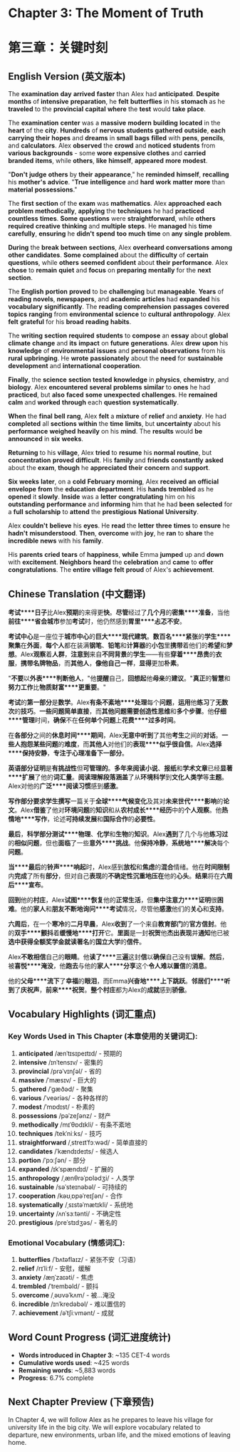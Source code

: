 # Chapter 3: The Moment of Truth
# 第三章：关键时刻

## English Version (英文版本)

The **examination** **day** **arrived** **faster** than Alex had **anticipated**. **Despite** **months** of **intensive** **preparation**, he **felt** **butterflies** in his **stomach** as he **traveled** to the **provincial** **capital** **where** the **test** would **take** **place**.

The **examination** **center** was a **massive** **modern** **building** **located** in the **heart** of the **city**. **Hundreds** of **nervous** **students** **gathered** **outside**, **each** **carrying** **their** **hopes** and **dreams** in **small** **bags** **filled** with **pens**, **pencils**, and **calculators**. Alex **observed** the **crowd** and **noticed** **students** from **various** **backgrounds** - some **wore** **expensive** **clothes** and **carried** **branded** **items**, while **others**, **like** **himself**, **appeared** **more** **modest**.

"**Don't** **judge** **others** by **their** **appearance**," he **reminded** **himself**, **recalling** his **mother's** **advice**. "**True** **intelligence** and **hard** **work** **matter** **more** than **material** **possessions**."

The **first** **section** of the **exam** was **mathematics**. Alex **approached** **each** **problem** **methodically**, **applying** the **techniques** he had **practiced** **countless** **times**. **Some** **questions** were **straightforward**, while **others** **required** **creative** **thinking** and **multiple** **steps**. He **managed** his **time** **carefully**, **ensuring** he **didn't** **spend** **too** **much** **time** on **any** **single** **problem**.

**During** the **break** **between** **sections**, Alex **overheard** **conversations** **among** **other** **candidates**. **Some** **complained** about the **difficulty** of **certain** **questions**, while **others** **seemed** **confident** about **their** **performance**. Alex **chose** to **remain** **quiet** and **focus** on **preparing** **mentally** for the **next** **section**.

The **English** **portion** **proved** to be **challenging** but **manageable**. **Years** of **reading** **novels**, **newspapers**, and **academic** **articles** had **expanded** his **vocabulary** **significantly**. The **reading** **comprehension** **passages** **covered** **topics** **ranging** from **environmental** **science** to **cultural** **anthropology**. Alex **felt** **grateful** for his **broad** **reading** **habits**.

The **writing** **section** **required** **students** to **compose** an **essay** about **global** **climate** **change** and **its** **impact** on **future** **generations**. Alex **drew** **upon** his **knowledge** of **environmental** **issues** and **personal** **observations** from his **rural** **upbringing**. He **wrote** **passionately** about the **need** for **sustainable** **development** and **international** **cooperation**.

**Finally**, the **science** **section** **tested** **knowledge** in **physics**, **chemistry**, and **biology**. Alex **encountered** **several** **problems** **similar** to **ones** he had **practiced**, but **also** **faced** **some** **unexpected** **challenges**. He **remained** **calm** and **worked** **through** each **question** **systematically**.

**When** the **final** **bell** **rang**, Alex **felt** a **mixture** of **relief** and **anxiety**. He had **completed** all **sections** **within** the **time** **limits**, but **uncertainty** about his **performance** **weighed** **heavily** on his **mind**. The **results** would **be** **announced** in **six** **weeks**.

**Returning** to his **village**, Alex **tried** to **resume** his **normal** **routine**, but **concentration** **proved** **difficult**. His **family** and **friends** **constantly** **asked** about the **exam**, **though** he **appreciated** **their** **concern** and **support**.

**Six** **weeks** **later**, on a **cold** **February** **morning**, Alex **received** **an** **official** **envelope** **from** the **education** **department**. His **hands** **trembled** as he **opened** it **slowly**. **Inside** was a **letter** **congratulating** him on his **outstanding** **performance** and **informing** him that he had **been** **selected** for a **full** **scholarship** to **attend** the **prestigious** **National** **University**.

Alex **couldn't** **believe** his **eyes**. He **read** the **letter** **three** **times** to **ensure** he **hadn't** **misunderstood**. **Then**, **overcome** with **joy**, he **ran** to **share** the **incredible** **news** with his **family**.

His **parents** **cried** **tears** of **happiness**, **while** Emma **jumped** up and **down** with **excitement**. **Neighbors** **heard** the **celebration** and **came** to **offer** **congratulations**. The **entire** **village** **felt** **proud** of Alex's **achievement**.

## Chinese Translation (中文翻译)

**考试****日子**比Alex**预期**的来得更**快**。**尽管**经过了**几个月**的**密集****准备**，当他**前往****省会城市**参加**考试**时，他仍然感到**胃里****忐忑不安**。

**考试中心**是一座位于**城市中心**的**巨大****现代建筑**。**数百名****紧张**的**学生****聚集**在**外面**，**每个人**都在装满**钢笔**、**铅笔**和**计算器**的**小包**里**携带**着他们的**希望**和**梦想**。Alex**观察**着**人群**，**注意到**来自**不同背景**的**学生**——有些**穿着****昂贵**的**衣服**，**携带****名牌****物品**，而**其他人**，**像他自己一样**，**显得**更加**朴素**。

"**不要**以**外表****判断他人**，"他**提醒**自己，**回想起**他**母亲**的**建议**。"**真正**的**智慧**和**努力工作**比**物质财富****更重要**。"

**考试**的**第一部分**是**数学**。Alex**有条不紊地****处理**每个**问题**，**运用**他**练习**了**无数次**的**技巧**。**一些****问题****简单直接**，而**其他问题****需要****创造性思维**和**多个步骤**。他**仔细****管理**时间，**确保**不在**任何单个问题**上**花费****过多时间**。

在**各部分**之间的**休息时间****期间**，Alex**无意中听到**了其他**考生**之间的**对话**。**一些人****抱怨****某些问题**的**难度**，而**其他人**对他们的**表现****似乎很自信**。Alex**选择****保持安静**，**专注于****心理准备****下一部分**。

**英语****部分****证明**是**有挑战性**但**可管理的**。**多年来****阅读****小说**、**报纸**和**学术文章**已经**显著****扩展**了他的**词汇量**。**阅读理解****段落****涵盖**了从**环境科学**到**文化人类学**等**主题**。Alex对他的**广泛****阅读习惯**感到**感激**。

**写作****部分****要求****学生****撰写**一篇关于**全球****气候变化**及其对**未来世代****影响**的**论文**。Alex**借鉴**了他对**环境问题**的**知识**和从**农村成长****经历**中的**个人观察**。他**热情地****写作**，论述**可持续发展**和**国际合作**的**必要性**。

**最后**，**科学****部分****测试****物理**、**化学**和**生物**的**知识**。Alex**遇到**了几个与他**练习过**的**相似问题**，但也**面临**了一些**意外****挑战**。他**保持冷静**，**系统地****解决**每个**问题**。

**当****最后**的**铃声****响起**时，Alex感到**放松**和**焦虑**的**混合**情绪。他在**时间限制**内**完成**了所有**部分**，但对自己**表现**的**不确定性****沉重地****压在**他的**心头**。**结果**将在**六周后****宣布**。

**回到**他的**村庄**，Alex**试图****恢复**他的**正常生活**，但**集中注意力****证明**很**困难**。他的**家人**和**朋友****不断地****询问****考试**情况，尽管他**感激**他们的**关心**和**支持**。

**六周后**，在一个**寒冷**的**二月早晨**，Alex**收到**了一个来自**教育部门**的**官方信封**。他的**双手****颤抖**着**缓慢地****打开**它。**里面**是一封**祝贺**他**杰出表现**并**通知**他已被**选中****获得****全额奖学金****就读****著名**的**国立大学**的**信件**。

Alex**不敢相信**自己的**眼睛**。他**读了****三遍**这封**信**以**确保**自己没有**误解**。**然后**，被**喜悦****淹没**，他**跑去**与他的**家人****分享**这个**令人难以置信**的**消息**。

他的**父母****流下**了**幸福**的**眼泪**，而Emma**兴奋地****上下跳跃**。**邻居们****听到**了**庆祝声**，**前来****祝贺**。**整个村庄**都为Alex的**成就**感到**骄傲**。

## Vocabulary Highlights (词汇重点)

### Key Words Used in This Chapter (本章使用的关键词汇):
1. **anticipated** /ænˈtɪsɪpeɪtɪd/ - 预期的
2. **intensive** /ɪnˈtensɪv/ - 密集的
3. **provincial** /prəˈvɪnʃəl/ - 省的
4. **massive** /ˈmæsɪv/ - 巨大的
5. **gathered** /ˈɡæðəd/ - 聚集
6. **various** /ˈveəriəs/ - 各种各样的
7. **modest** /ˈmɒdɪst/ - 朴素的
8. **possessions** /pəˈzeʃənz/ - 财产
9. **methodically** /mɪˈθɒdɪkli/ - 有条不紊地
10. **techniques** /tekˈniːks/ - 技巧
11. **straightforward** /ˌstreɪtˈfɔːwəd/ - 简单直接的
12. **candidates** /ˈkændɪdeɪts/ - 候选人
13. **portion** /ˈpɔːʃən/ - 部分
14. **expanded** /ɪkˈspændɪd/ - 扩展的
15. **anthropology** /ˌænθrəˈpɒlədʒi/ - 人类学
16. **sustainable** /səˈsteɪnəbəl/ - 可持续的
17. **cooperation** /kəʊˌɒpəˈreɪʃən/ - 合作
18. **systematically** /ˌsɪstəˈmætɪkli/ - 系统地
19. **uncertainty** /ʌnˈsɜːtənti/ - 不确定性
20. **prestigious** /preˈstɪdʒəs/ - 著名的

### Emotional Vocabulary (情感词汇):
1. **butterflies** /ˈbʌtəflaɪz/ - 紧张不安（习语）
2. **relief** /rɪˈliːf/ - 安慰，缓解
3. **anxiety** /æŋˈzaɪəti/ - 焦虑
4. **trembled** /ˈtrembəld/ - 颤抖
5. **overcome** /ˌəʊvəˈkʌm/ - 被...淹没
6. **incredible** /ɪnˈkredəbəl/ - 难以置信的
7. **achievement** /əˈtʃiːvmənt/ - 成就

## Word Count Progress (词汇进度统计)
- **Words introduced in Chapter 3**: ~135 CET-4 words
- **Cumulative words used**: ~425 words
- **Remaining words**: ~5,883 words
- **Progress**: 6.7% complete

## Next Chapter Preview (下章预告)
In Chapter 4, we will follow Alex as he prepares to leave his village for university life in the big city. We will explore vocabulary related to departure, new environments, urban life, and the mixed emotions of leaving home.